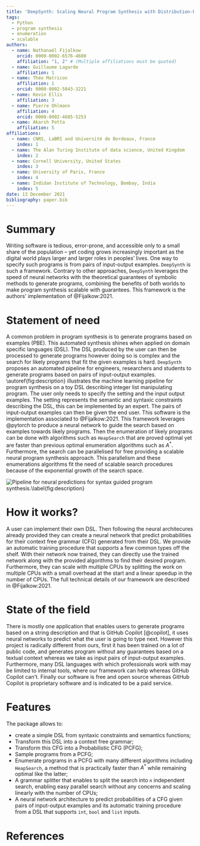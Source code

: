 ```yaml
---
title: 'DeepSynth: Scaling Neural Program Synthesis with Distribution-based Search'
tags:
  - Python
  - program synthesis
  - enumeration
  - scalable
authors:
  - name: Nathanaël Fijalkow
    orcid: 0000-0002-6576-4680  
    affiliation: "1, 2" # (Multiple affiliations must be quoted)
  - name: Guillaume Lagarde
    affiliation: 1
  - name: Théo Matricon
    affiliation: 1
    orcid: 0000-0002-5043-3221 
  - name: Kevin Ellis
    affiliation: 3
  - name: Pierre Ohlmann
    affiliation: 4
    orcid: 0000-0002-4685-5253
  - name: Akarsh Potta
    affiliation: 5
affiliations:
  - name: CNRS, LaBRI and Université de Bordeaux, France
    index: 1
  - name: The Alan Turing Institute of data science, United Kingdom
    index: 2
  - name: Cornell University, United States
    index: 3
  - name: University of Paris, France
    index: 4
  - name: Indidan Institute of Technology, Bombay, India 
    index: 5
date: 13 December 2021
bibliography: paper.bib
---
```


# Summary

Writing software is tedious, error-prone, and accessible only to a small share of the population – yet coding grows increasingly important as the digital world plays larger and larger roles in peoples’ lives.
One way to specify such programs is from pairs of input-output examples.
`DeepSynth` is such a framework. Contrary to other approaches, `DeepSynth` leverages the speed of neural networks with the theoretical guarantees of symbolic methods to generate programs, combining the benefits of both worlds to make program synthesis scalable with guarantees. This framework is the authors' implementation of @Fijalkow:2021.

# Statement of need

A common problem in program synthesis is to generate programs based on examples (PBE).  This automated synthesis shines when applied on domain specific languages (DSL). The DSL produced by the user can then be processed to generate programs however doing so is complex and the search for likely programs that fit the given examples is hard.
`DeepSynth` proposes an automated pipeline for engineers, researchers and students to generate programs based on pairs of input-output examples.
\autoref{fig:description} illustrates the machine learning pipeline for program synthesis on a toy DSL describing integer list manipulating program. The user only needs to specify the setting and the input output examples. The setting represents the semantic and syntaxic constraints describing the DSL, this can be implemented by an expert. The pairs of input-output examples can then be given the end user.
This software is the implementation associated to @Fijalkow:2021.
This framework leverages @pytorch to produce a neural network to guide the search based on examples towards likely programs.
Then the enumeration of likely programs can be done with algorithms such as `HeapSearch` that are proved optimal yet are faster than previous optimal enumeration algorithms such as $A^*$.
Furthermore, the search can be parallelised for free providing a scalable neural program synthesis approach.
This parallelism and these enumerations algorithms fit the need of scalable search procedures because of the exponential growth of the search space.

![Pipeline for neural predictions for syntax guided program synthesis.\label{fig:description}](main_figure.png)

# How it works?

A user can implement their own DSL. Then following the neural architecures already provided they can create a neural network that predict probabilities for their context free grammar (CFG) generated from their DSL.
We provide an automatic training procedure that supports a few common types off the shelf.
With their network now trained, they can directly use the trained network along with the provided algorithms to find their desired program.
Furthermore, they can scale with multiple CPUs by splitting the work on multiple CPUs with a small overhead at the start and a linear speedup in the number of CPUs. The full technical details of our framework are described in @Fijalkow:2021.

# State of the field

There is mostly one application that enables users to generate programs based on a string description and that is GitHub Copilot [@copilot], it uses neural networks to predict what the user is going to type next. However this project is radically different from ours, first it has been trained on a lot of public code, and generates program without any guarantees based on a textual context whereas we take as input pairs of input-output examples.
Furthermore, many DSL languages with which professionals work with may be limited to internal tools, where our framework can help whereas GitHub Copilot can't. Finally our software is free and open source whereas GitHub Copilot is proprietary software and is indicated to be a paid service.

# Features

The package allows to:

- create a simple DSL from syntaxic constraints and semantics functions;
- Transform this DSL into a context free grammar;
- Transform this CFG into a Probabilistic CFG (PCFG);
- Sample programs from a PCFG;
- Enumerate programs in a PCFG with many different algorithms including `HeapSearch`, a method that is practically faster than $A^*$ while remaining optimal like the latter;
- A grammar splitter that enables to split the search into `n` independent search, enabling easy parallel search without any concerns and scaling linearly with the number of CPUs;
- A neural network architecture to predict probabilities of a CFG given pairs of input-output examples and its automatic training procedure from a DSL that supports `int`, `bool` and `list` inputs.

# References